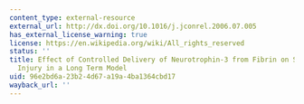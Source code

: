 ```yaml
---
content_type: external-resource
external_url: http://dx.doi.org/10.1016/j.jconrel.2006.07.005
has_external_license_warning: true
license: https://en.wikipedia.org/wiki/All_rights_reserved
status: ''
title: Effect of Controlled Delivery of Neurotrophin-3 from Fibrin on Spinal Cord
  Injury in a Long Term Model
uid: 96e2bd6a-23b2-4d67-a19a-4ba1364cbd17
wayback_url: ''
---
```

